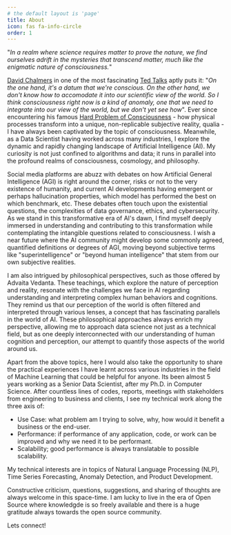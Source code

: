 ```yaml
---
# the default layout is 'page'
title: About
icon: fas fa-info-circle
order: 1
---
```


"_In a realm where science requires matter to prove the nature, we find ourselves adrift in the mysteries that transcend matter, much like the enigmatic nature of consciousness._"

[David Chalmers](https://en.wikipedia.org/wiki/David_Chalmers) in one of the most fascinating [Ted Talks](https://www.youtube.com/watch?v=uhRhtFFhNzQ) aptly puts it: "*On the one hand, it's a datum that we're conscious. On the other hand, we don't know how to accomodate it into our scientific view of the world. So I think consciousness right now is a kind of anomaly, one that we need to integrate into our view of the world, but we don't yet see how*". Ever since encountering his famous [Hard Problem of Consciousness](https://en.wikipedia.org/wiki/Hard_problem_of_consciousness) - how physical processes transform into a unique, non-replicable subjective reality, qualia - I have always been captivated by the topic of consciousness. Meanwhile, as a Data Scientist having worked across many industries, I explore the dynamic and rapidly changing landscape of Artificial Intelligence (AI). My curiosity is not just confined to algorithms and data; it runs in parallel into the profound realms of consciousness, cosmology, and philosophy.

Social media platforms are abuzz with debates on how Artificial General Intelligence (AGI) is right around the corner, risks or not to the very existence of humanity, and current AI developments having emergent or perhaps hallucination properties, which model has performed the best on which benchmark, etc. These debates often touch upon the existential questions, the complexities of data governance, ethics, and cybersecurity. As we stand in this transformative era of AI's dawn, I find myself deeply immersed in understanding and contributing to this transformation while contemplating the intangible questions related to consciousness. I wish a near future where the AI community might develop some commonly agreed, quantified definitions or degrees of AGI, moving beyond subjective terms like "superintelligence" or "beyond human intelligence" that stem from our own subjective realities.

I am also intrigued by philosophical perspectives, such as those offered by Advaita Vedanta. These teachings, which explore the nature of perception and reality, resonate with the challenges we face in AI regarding understanding and interpreting complex human behaviors and cognitions. They remind us that our perception of the world is often filtered and interpreted through various lenses, a concept that has fascinating parallels in the world of AI. These philosophical approaches always enrich my perspective, allowing me to approach data science not just as a technical field, but as one deeply interconnected with our understanding of human cognition and perception, our attempt to quantify those aspects of the world around us. 

Apart from the above topics, here I would also take the opportunity to share the practical experiences I have learnt across various industries in the field of Machine Learning that could be helpful for anyone. Its been almost 5 years working as a Senior Data Scientist, after my Ph.D. in Computer Science. After countless lines of codes, reports, meetings with stakeholders from engineering to business and clients, I see my technical work along the three axis of: 
* Use Case: what problem am I trying to solve, why, how would it benefit a business or the end-user.
* Performance: if performance of any application, code, or work can be improved and why we need it to be performant.
* Scalability; good performance is always translatable to possible scalability. 

My technical interests are in topics of Natural Language Processing (NLP), Time Series Forecasting, Anomaly Detection, and Product Development. 

Constructive criticism, questions, suggestions, and sharing of thoughts are always welcome in this space-time. I am lucky to live in the era of Open Source where knowledgde is so freely available and there is a huge gratitude always towards the open source community. 

Lets connect! 
